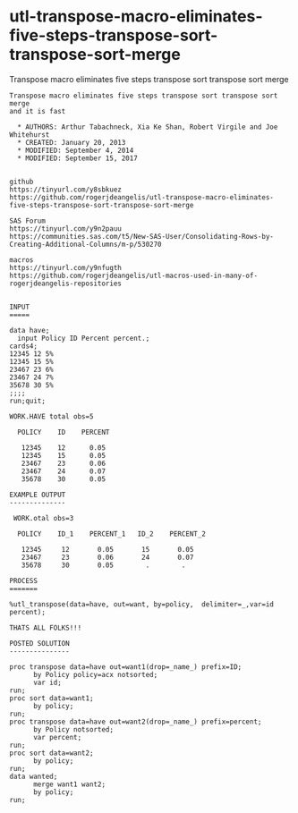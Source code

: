 # utl-transpose-macro-eliminates-five-steps-transpose-sort-transpose-sort-merge
Transpose macro eliminates five steps transpose sort transpose sort merge   

    Transpose macro eliminates five steps transpose sort transpose sort merge                                                     
    and it is fast                                                                                                                
                                                                                                                                  
      * AUTHORS: Arthur Tabachneck, Xia Ke Shan, Robert Virgile and Joe Whitehurst                                                
      * CREATED: January 20, 2013                                                                                                 
      * MODIFIED: September 4, 2014                                                                                               
      * MODIFIED: September 15, 2017                                                                                              
                                                                                                                                  
                                                                                                                                  
    github                                                                                                                        
    https://tinyurl.com/y8sbkuez                                                                                                  
    https://github.com/rogerjdeangelis/utl-transpose-macro-eliminates-five-steps-transpose-sort-transpose-sort-merge              
                                                                                                                                  
    SAS Forum                                                                                                                     
    https://tinyurl.com/y9n2pauu                                                                                                  
    https://communities.sas.com/t5/New-SAS-User/Consolidating-Rows-by-Creating-Additional-Columns/m-p/530270                      
                                                                                                                                  
    macros                                                                                                                        
    https://tinyurl.com/y9nfugth                                                                                                  
    https://github.com/rogerjdeangelis/utl-macros-used-in-many-of-rogerjdeangelis-repositories                                    
                                                                                                                                  
                                                                                                                                  
    INPUT                                                                                                                         
    =====                                                                                                                         
                                                                                                                                  
    data have;                                                                                                                    
      input Policy ID Percent percent.;                                                                                           
    cards4;                                                                                                                       
    12345 12 5%                                                                                                                   
    12345 15 5%                                                                                                                   
    23467 23 6%                                                                                                                   
    23467 24 7%                                                                                                                   
    35678 30 5%                                                                                                                   
    ;;;;                                                                                                                          
    run;quit;                                                                                                                     
                                                                                                                                  
    WORK.HAVE total obs=5                                                                                                         
                                                                                                                                  
      POLICY    ID    PERCENT                                                                                                     
                                                                                                                                  
       12345    12      0.05                                                                                                      
       12345    15      0.05                                                                                                      
       23467    23      0.06                                                                                                      
       23467    24      0.07                                                                                                      
       35678    30      0.05                                                                                                      
                                                                                                                                  
    EXAMPLE OUTPUT                                                                                                                
    --------------                                                                                                                
                                                                                                                                  
     WORK.otal obs=3                                                                                                              
                                                                                                                                  
      POLICY    ID_1    PERCENT_1   ID_2    PERCENT_2                                                                             
                                                                                                                                  
       12345     12       0.05       15       0.05                                                                                
       23467     23       0.06       24       0.07                                                                                
       35678     30       0.05        .        .                                                                                  
                                                                                                                                  
    PROCESS                                                                                                                       
    =======                                                                                                                       
                                                                                                                                  
    %utl_transpose(data=have, out=want, by=policy,  delimiter=_,var=id percent);                                                  
                                                                                                                                  
    THATS ALL FOLKS!!!                                                                                                            
                                                                                                                                  
    POSTED SOLUTION                                                                                                               
    ---------------                                                                                                               
                                                                                                                                  
    proc transpose data=have out=want1(drop=_name_) prefix=ID;                                                                    
          by Policy policy=acx notsorted;                                                                                         
          var id;                                                                                                                 
    run;                                                                                                                          
    proc sort data=want1;                                                                                                         
          by policy;                                                                                                              
    run;                                                                                                                          
    proc transpose data=have out=want2(drop=_name_) prefix=percent;                                                               
          by Policy notsorted;                                                                                                    
          var percent;                                                                                                            
    run;                                                                                                                          
    proc sort data=want2;                                                                                                         
          by policy;                                                                                                              
    run;                                                                                                                          
    data wanted;                                                                                                                  
          merge want1 want2;                                                                                                      
          by policy;                                                                                                              
    run;                                                                                                                          
                                                                                                                                  
                                                                                                                                  
